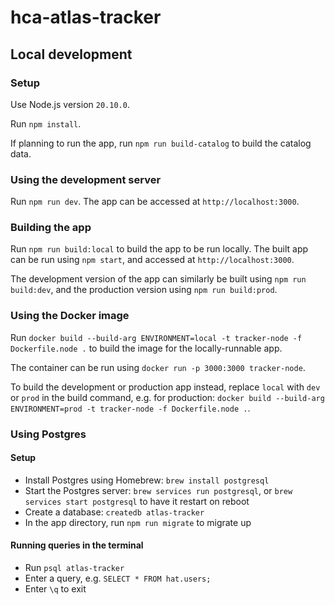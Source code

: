 # hca-atlas-tracker

## Local development

### Setup

Use Node.js version `20.10.0`.

Run `npm install`.

If planning to run the app, run `npm run build-catalog` to build the catalog data.

### Using the development server

Run `npm run dev`. The app can be accessed at `http://localhost:3000`.

### Building the app

Run `npm run build:local` to build the app to be run locally. The built app can be run using `npm start`, and accessed at `http://localhost:3000`.

The development version of the app can similarly be built using `npm run build:dev`, and the production version using `npm run build:prod`.

### Using the Docker image

Run `docker build --build-arg ENVIRONMENT=local -t tracker-node -f Dockerfile.node .` to build the image for the locally-runnable app.

The container can be run using `docker run -p 3000:3000 tracker-node`.

To build the development or production app instead, replace `local` with `dev` or `prod` in the build command, e.g. for production: `docker build --build-arg ENVIRONMENT=prod -t tracker-node -f Dockerfile.node .`.

### Using Postgres

#### Setup

- Install Postgres using Homebrew: `brew install postgresql`
- Start the Postgres server: `brew services run postgresql`, or `brew services start postgresql` to have it restart on reboot
- Create a database: `createdb atlas-tracker`
- In the app directory, run `npm run migrate` to migrate up

#### Running queries in the terminal

- Run `psql atlas-tracker`
- Enter a query, e.g. `SELECT * FROM hat.users;`
- Enter `\q` to exit
